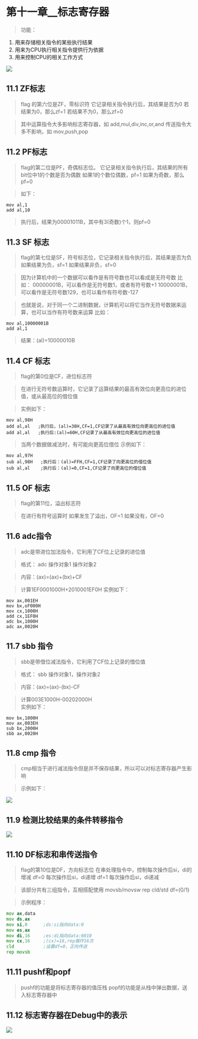 # 第十一章__标志寄存器  

> 功能： 

1. 用来存储相关指令的某些执行结果
2. 用来为CPU执行相关指令提供行为依据
3. 用来控制CPU的相关工作方式

![](https://gitee.com/absurdnut/tuchuang/raw/master/img/20221007142552.png)

## 11.1 ZF标志  

> flag 的第六位是ZF，零标识符
> 它记录相关指令执行后，其结果是否为0
> 	若结果为0，那么zf=1
> 	若结果不为0，那么zf=0

> 其中运算指令大多影响标志寄存器，如
> 	add,mul,div,inc,or,and
> 传送指令大多不影响，如
> 	mov,push,pop

## 11.2 PF标志  

> flag的第二位是PF，奇偶标志位。
> 它记录相关指令执行后，其结果的所有bit位中1的个数是否为偶数
> 	如果1的个数位偶数，pf=1
> 	如果为奇数，那么pf=0

> 如下：

	mov al,1
	add al,10

> 执行后，结果为00001011B，其中有3(奇数)个1，则pf=0

## 11.3 SF 标志

> flag的第七位是SF，符号标志位，它记录相关指令执行后，其结果是否为负
> 如果结果为负，sf=1
> 如果结果非负，sf=0

> 因为计算机中的一个数据可以看作是有符号数也可以看成是无符号数
> 比如：
> 00000001B，可以看作是无符号数1，或者有符号数+1
> 10000001B，可以看作是无符号数129，也可以看作有符号数-127

> 也就是说，对于同一个二进制数据，计算机可以将它当作无符号数据来运算，也可以当作有符号数来运算
> 比如：

	mov al,10000001B
	add al,1

> 结果：(al)=10000010B

## 11.4 CF 标志

> flag的第0位是CF，进位标志符

> 在进行无符号数运算时，它记录了运算结果的最高有效位向更高位的进位值，或从最高位的借位值

> 实例如下：

	mov al,98H
	add al,al   ;执行后，(al)=30H,CF=1,CF记录了从最高有效位向更高位的进位值
	add al,al   ;执行后:(al)=60H,CF记录了从最高有效位向更高位的进位值

> 当两个数据做减法时，有可能向更高位借位
> 示例如下：

	mov al,97H
	sub al,98H   ;执行后：(al)=FFH,CF=1,CF记录了向更高位的借位值
	sub al,al    ;执行后：(al)=0,CF=1,CF记录了向更高位的借位值

## 11.5 OF 标志  

> flag的第11位，溢出标志符

> 在进行有符号运算时
> 如果发生了溢出，OF=1
> 如果没有，OF=0

## 11.6 adc指令  

> adc是带进位加法指令，它利用了CF位上记录的进位值  

> 格式：
> adc 操作对象1 操作对象2  

> 内容：(ax)=(ax)+(bx)+CF

> 计算1EF0001000H+2010001EF0H
> 实例如下：

	mov ax,001EH
	mov bx,oF000H
	mov cx,1000H
	add cx,1EF0H
	adc bx,1000H
	adc ax,0020H

## 11.7 sbb 指令  

> sbb是带借位减法指令，它利用了CF位上记录的借位值  

> 格式：
> sbb 操作对象1，操作对象2

> 内容：(ax)=(ax)-(bx)-CF

> 计算003E1000H-00202000H  
> 实例如下：

	mov bx,1000H
	mov ax,003EH
	sub bx,2000H
	sbb ax,0020H

## 11.8 cmp 指令  

> cmp相当于进行减法指令但是并不保存结果，所以可以对标志寄存器产生影响

> 示例如下：

![](https://gitee.com/absurdnut/tuchuang/raw/master/img/20221007222740.png)

## 11.9 检测比较结果的条件转移指令  

![](https://gitee.com/absurdnut/tuchuang/raw/master/img/20221007223125.png)

## 11.10 DF标志和串传送指令  

> flag的第10位是DF，方向标志位
> 在串处理指令中，控制每次操作后si，di的增减
> df=0 每次操作后si，di递增
> df=1 每次操作后si，di递减

> 该部分共有三组指令，互相搭配使用
> movsb/movsw
> rep
> cld/std  df=(0/1)

> 示例程序：

```asm
mov ax,data
mov ds,ax
mov si,0      ;ds:si指向data:0
mov es,ax
mov di,16     ;es:di指向data:0010
mov cx,16     ;(cx)=16,rep循环16次
cld           ;设置df=0，正向传送
rep movsb

```

## 11.11 pushf和popf  

> pushf的功能是将标志寄存器的值压栈
> popf的功能是从栈中弹出数据，送入标志寄存器中

## 11.12 标志寄存器在Debug中的表示

![](https://gitee.com/absurdnut/tuchuang/raw/master/img/20221008212318.png)










